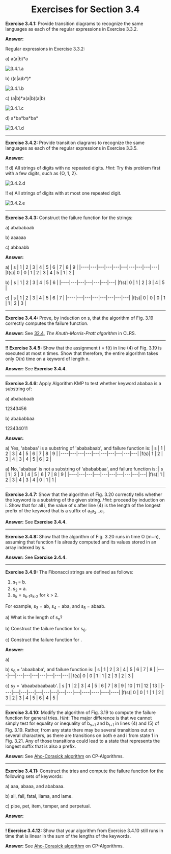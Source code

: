 <h1 align="center">Exercises for Section 3.4</h1>

**Exercise 3.4.1:** Provide transition diagrams to recognize the same languages as each of the regular expressions in Exercise 3.3.2.

**Answer:**

Regular expressions in Exercise 3.3.2:

a) a(a|b)\*a

![3.4.1.a](https://user-images.githubusercontent.com/52632898/148828193-c5697b99-36fc-4eda-94e5-aea35c69f59f.png)

b) ((ε|a)b\*)\*

![3.4.1.b](https://user-images.githubusercontent.com/52632898/148828523-1cce4620-acc1-4107-bba4-fdd54eb0feb6.png)

c) (a|b)\*a(a|b)(a|b)

![3.4.1.c](https://user-images.githubusercontent.com/52632898/148828709-321f97de-0c8a-4b40-901b-13c4691a2f29.png)

d) a\*ba\*ba\*ba\*

![3.4.1.d](https://user-images.githubusercontent.com/52632898/148829075-d2a96776-6e1e-4254-b902-d41ebd3e0f47.png)

<!-- !! e) (aa|bb)\*((ab|ba)(aa|bb)\*(ab|ba)(aa|bb)\*)\* -->

---

**Exercise 3.4.2:** Provide transition diagrams to recognize the same languages as each of the regular expressions in Exercise 3.3.5.

**Answer:**

!! d) All strings of digits with no repeated digits. _Hint_: Try this problem first with a few digits, such as {O, 1, 2}.

![3.4.2.d](https://user-images.githubusercontent.com/52632898/148830488-132bdf0a-9e20-48f8-8811-0b573c51e5a8.png)

!! e) All strings of digits with at most one repeated digit.

![3.4.2.e](https://user-images.githubusercontent.com/52632898/148830651-a08e77e1-3776-4f29-bd53-227b04b7ae88.png)

---

**Exercise 3.4.3:** Construct the failure function for the strings:

a) abababaab

b) aaaaaa

c) abbaabb

**Answer:**

a)
| s  | 1 | 2 | 3 | 4 | 5 | 6 | 7 | 8 | 9 |
|----|---|---|---|---|---|---|---|---|---|
|f(s)| 0 | 0 | 1 | 2 | 3 | 4 | 5 | 1 | 2 |

b)
| s  | 1 | 2 | 3 | 4 | 5 | 6 |
|----|---|---|---|---|---|---|
|f(s)| 0 | 1 | 2 | 3 | 4 | 5 |

c)
| s  | 1 | 2 | 3 | 4 | 5 | 6 | 7 |
|----|---|---|---|---|---|---|---|
|f(s)| 0 | 0 | 0 | 1 | 1 | 2 | 3 |

---

**Exercise 3.4.4:** Prove, by induction on s, that the algorithm of Fig. 3.19 correctly computes the failure function.

**Answer:**
See [32.4](https://sites.math.rutgers.edu/~ajl213/CLRS/Ch32.pdf), _The Knuth-Morris-Pratt algorithm_ in CLRS.

---

**!! Exercise 3.4.5:** Show that the assignment t = f(t) in line (4) of Fig. 3.19 is executed at most n times.
Show that therefore, the entire algorithm takes only O(n) time on a keyword of length n.

**Answer:** 
See **Exercise 3.4.4**.

---

**Exercise 3.4.6:** Apply Algorithm KMP to test whether keyword ababaa is a substring of:

a) abababaab

12343456

b) abababbaa

123434011

**Answer:**

a) Yes, 'ababaa' is a substring of 'abababaab', and failure function is:
| s  | 1 | 2 | 3 | 4 | 5 | 6 | 7 | 8 | 9 |
|----|---|---|---|---|---|---|---|---|---|
|f(s)| 1 | 2 | 3 | 4 | 3 | 4 | 5 | 6 | 2 |

a) No, 'ababaa' is not a substring of 'abababbaa', and failure function is:
| s  | 1 | 2 | 3 | 4 | 5 | 6 | 7 | 8 | 9 |
|----|---|---|---|---|---|---|---|---|---|
|f(s)| 1 | 2 | 3 | 4 | 3 | 4 | 0 | 1 | 1 |

---

**Exercise 3.4.7:** Show that the algorithm of Fig. 3.20 correctly tells whether the keyword is a substring of the given string.
_Hint_: proceed by induction on i. Show that for all i, the value of s after line (4) is
the length of the longest prefix of the keyword that is a suffix of a<sub>1</sub>a<sub>2</sub>...a<sub>i</sub>.

**Answer:** See **Exercise 3.4.4**.

---

**Exercise 3.4.8:** Show that the algorithm of Fig. 3.20 runs in time O (m+n), assuming that function f is already computed
and its values stored in an array indexed by s.

**Answer:** See **Exercise 3.4.4**.

---

**Exercise 3.4.9:** The Fibonacci strings are defined as follows:
1. s<sub>1</sub> = b.
2. s<sub>2</sub> = a.
3. s<sub>k</sub> = s<sub>k-1</sub>s<sub>k-2</sub> for k > 2.

For example, s<sub>3</sub> = ab, s<sub>4</sub> = aba, and s<sub>5</sub> = abaab.

a) What is the length of s<sub>n</sub>?

b) Construct the failure function for s<sub>6</sub>.

c) Construct the failure function for .

**Answer:**

a) 

b) s<sub>6</sub> = 'abaababa', and failure function is:
| s  | 1 | 2 | 3 | 4 | 5 | 6 | 7 | 8 |
|----|---|---|---|---|---|---|---|---|
|f(s)| 0 | 0 | 1 | 1 | 2 | 3 | 2 | 3 |

c) s<sub>7</sub> = 'abaababaabaab'.
| s  | 1 | 2 | 3 | 4 | 5 | 6 | 7 | 8 | 9 | 10 | 11 | 12 | 13 | 
|----|---|---|---|---|---|---|---|---|---|----|----|----|----|
|f(s)| 0 | 0 | 1 | 1 | 2 | 3 | 2 | 3 | 4 | 5  | 6  | 4  | 5  |

---

**Exercise 3.4.10:** Modify the algorithm of Fig. 3.19 to compute the failure function for general tries.
_Hint_: The major difference is that we cannot simply test for equality or inequality of b<sub>s+1</sub>
and b<sub>t+1</sub> in lines (4) and (5) of Fig. 3.19. Rather, from any state there may be several transitions
out on several characters, as there are transitions on both e and i from state 1 in Fig. 3.21.
Any of those transitions could lead to a state that represents the longest suffix that is also a prefix.

**Answer:** See [Aho-Corasick algorithm](https://cp-algorithms.com/string/aho_corasick.html) on CP-Algorithms.

---

**Exercise 3.4.11:** Construct the tries and compute the failure function for the following sets of keywords:

a) aaa, abaaa, and ababaaa.

b) all, fall, fatal, llama, and lame.

c) pipe, pet, item, temper, and perpetual.

**Answer:**

---

**! Exercise 3.4.12:** Show that your algorithm from Exercise 3.4.10 still runs in time that is linear in the sum of the lengths of the keywords.

**Answer:** See [Aho-Corasick algorithm](https://cp-algorithms.com/string/aho_corasick.html) on CP-Algorithms.
